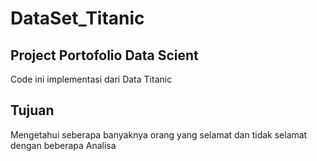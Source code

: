 # DataSet_Titanic

## Project Portofolio Data Scient

Code ini implementasi dari Data Titanic

## Tujuan 
Mengetahui seberapa banyaknya orang yang selamat dan tidak selamat dengan beberapa Analisa



